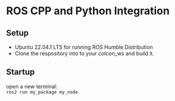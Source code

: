 # ROS CPP and Python Integration

## Setup
* Ubuntu 22.04.1 LTS for running ROS Humble Distribution
* Clone the respository into to your colcon_ws and build it.

## Startup

open a new terminal: <br/>
```ros2 run my_package my_node```

